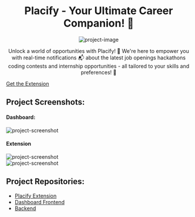 <h1 align="center" id="title">Placify - Your Ultimate Career Companion! 🚀</h1>

<p align="center"><img src="https://i.imgur.com/OPrFxVy.jpeghttps://i.imgur.com/OPrFxVy.jpeg" alt="project-image"></p>

<p id="description" align="center">Unlock a world of opportunities with Placify! 💼 We're here to empower you with real-time notifications 📬 about the latest job openings hackathons coding contests and internship opportunities - all tailored to your skills and preferences! 🧠</p>
<a align="center" href="https://chrome.google.com/webstore/detail/placify/odjbojcmjnlcanibgnjiicmognlbodbl?hl=en-GB">Get the Extension</a>
<h2>Project Screenshots:</h2>
<h4>Dashboard:</h4>
<img src="https://i.imgur.com/BqpmSQv.jpeg" alt="project-screenshot">
<br>
<h4>Extension</h4>
<img src="https://i.imgur.com/OPrFxVy.jpeg" alt="project-screenshot">
<br>
<img src="https://i.imgur.com/Io8BxoP.png" alt="project-screenshot">
<br>

<h2>Project Repositories:</h2>
<ul>
  <li><a href="https://github.com/itz-arnav/PlacifyExtension">Placify Extension</a></li>
  <li><a href="https://github.com/itz-arnav/PlacifyAdminFrontend">Dashboard Frontend</a></li>
  <li><a href="https://github.com/itz-arnav/PlacifyBackend">Backend</a></li>
</ul>
